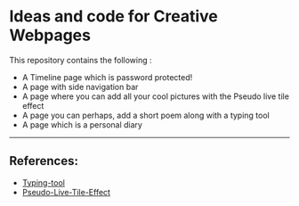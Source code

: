 # Ideas and code for Creative Webpages

This repository contains the following :
+ A Timeline page which is password protected!
+ A page with side navigation bar 
+ A page where you can add all your cool pictures with the Pseudo live tile effect
+ A page you can perhaps, add a short poem along with a typing tool
+ A page which is a personal diary


_______

## References:
+ [Typing-tool](https://github.com/ashwin-pc/Typing-Tool)
+ [Pseudo-Live-Tile-Effect](https://codepen.io/Werty7098/pen/apJdLV)
